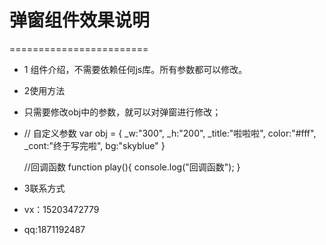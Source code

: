 # 弹窗组件效果说明 #
========================
+ 1 组件介绍，不需要依赖任何js库。所有参数都可以修改。
+ 2使用方法
+ 只需要修改obj中的参数，就可以对弹窗进行修改；
+ // 自定义参数
		var obj = {
			_w:"300",
			_h:"200",
			_title:"啦啦啦",
			color:"#fff",
			_cont:"终于写完啦",
			bg:"skyblue"
		}
	
	//回调函数
		function play(){
			console.log("回调函数");
		}
+ 3联系方式
+ vx：15203472779
+ qq:1871192487